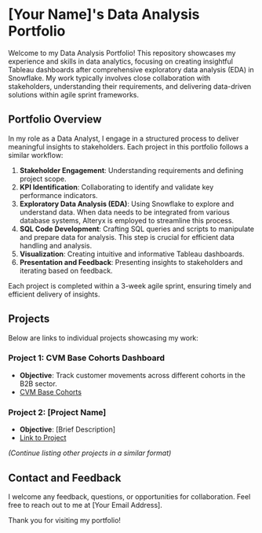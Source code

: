 # [Your Name]'s Data Analysis Portfolio

Welcome to my Data Analysis Portfolio! This repository showcases my experience and skills in data analytics, focusing on creating insightful Tableau dashboards after comprehensive exploratory data analysis (EDA) in Snowflake. My work typically involves close collaboration with stakeholders, understanding their requirements, and delivering data-driven solutions within agile sprint frameworks.

## Portfolio Overview

In my role as a Data Analyst, I engage in a structured process to deliver meaningful insights to stakeholders. Each project in this portfolio follows a similar workflow:

1. **Stakeholder Engagement**: Understanding requirements and defining project scope.
2. **KPI Identification**: Collaborating to identify and validate key performance indicators.
3. **Exploratory Data Analysis (EDA)**: Using Snowflake to explore and understand data. When data needs to be integrated from various database systems, Alteryx is employed to streamline this process.
4. **SQL Code Development**: Crafting SQL queries and scripts to manipulate and prepare data for analysis. This step is crucial for efficient data handling and analysis.
5. **Visualization**: Creating intuitive and informative Tableau dashboards.
6. **Presentation and Feedback**: Presenting insights to stakeholders and iterating based on feedback.

Each project is completed within a 3-week agile sprint, ensuring timely and efficient delivery of insights.

## Projects

Below are links to individual projects showcasing my work:

### Project 1: CVM Base Cohorts Dashboard
- **Objective**: Track customer movements across different cohorts in the B2B sector.
- [CVM Base Cohorts]((https://github.com/Illias-b/Cohort-Movements-Dashboard.git))

### Project 2: [Project Name]
- **Objective**: [Brief Description]
- [Link to Project](#)

*(Continue listing other projects in a similar format)*

## Contact and Feedback

I welcome any feedback, questions, or opportunities for collaboration. Feel free to reach out to me at [Your Email Address].

Thank you for visiting my portfolio!
